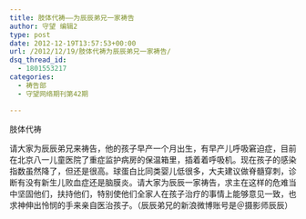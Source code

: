 ```yaml
---
title: 肢体代祷——为辰辰弟兄一家祷告
author: 守望 编辑2
type: post
date: 2012-12-19T13:57:53+00:00
url: /2012/12/19/肢体代祷为辰辰弟兄一家祷告/
dsq_thread_id:
  - 1801553217
categories:
  - 祷告部
  - 守望网络期刊第42期

---
```

<!--more-->

肢体代祷

请大家为辰辰弟兄来祷告，他的孩子早产一个月出生，有早产儿呼吸窘迫症，目前在北京八一儿童医院了重症监护病房的保温箱里，插着着呼吸机。现在孩子的感染指数虽然降了，但还是很高。球蛋白比同类婴儿低很多，大夫建议做脊髓穿刺，诊断有没有新生儿败血症还是脑膜炎。请大家为辰辰一家祷告，求主在这样的危难当中坚固他们，扶持他们，特别使他们全家人在孩子治疗的事情上能够意见一致，也求神伸出怜悯的手来亲自医治孩子。（辰辰弟兄的新浪微博账号是＠摄影师辰辰）